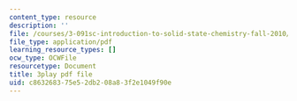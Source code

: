 ```yaml
---
content_type: resource
description: ''
file: /courses/3-091sc-introduction-to-solid-state-chemistry-fall-2010/c863268375e52db208a83f2e1049f90e_xu-p6Ffh-A.pdf
file_type: application/pdf
learning_resource_types: []
ocw_type: OCWFile
resourcetype: Document
title: 3play pdf file
uid: c8632683-75e5-2db2-08a8-3f2e1049f90e
---
```

